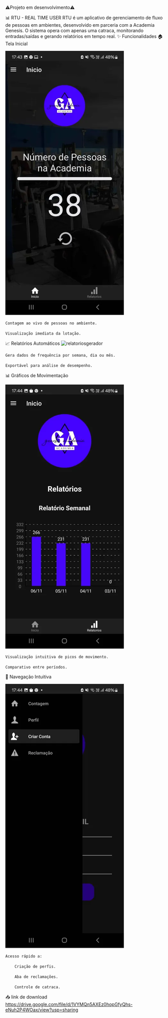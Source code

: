 ⚠️Projeto em desenvolvimento⚠️

📊 RTU - REAL TIME USER
RTU é um aplicativo de gerenciamento de fluxo de pessoas em ambientes, desenvolvido em parceria com a Academia Genesis.
O sistema opera com apenas uma catraca, monitorando entradas/saídas e gerando relatórios em tempo real.
✨ Funcionalidades
🏠 Tela Inicial


![telainicial](HOME.png)

    Contagem ao vivo de pessoas no ambiente.

    Visualização imediata da lotação.

📈 Relatórios Automáticos
![relatoriosgerador](Gerador-de-relatorios.png})

    Gera dados de frequência por semana, dia ou mês.

    Exportável para análise de desempenho.

📊 Gráficos de Movimentação

![Graficodasemana](GraficosSemana.png)

    Visualização intuitiva de picos de movimento.

    Comparativo entre períodos.

🧭 Navegação Intuitiva

![nav](Nav.png)

    Acesso rápido a:

        Criação de perfis.

        Aba de reclamações.

        Controle de catraca.
 📥 link de download
        https://drive.google.com/file/d/1VYMQn5AXEz0hopGfyQhs-eNuh2P4WOax/view?usp=sharing

 
